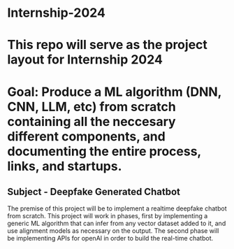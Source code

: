 # Internship-2024


# This repo will serve as the project layout for Internship 2024

# Goal: Produce a ML algorithm (DNN, CNN, LLM, etc) from scratch containing all the neccesary different components, and documenting the entire process, links, and startups.

## Subject - Deepfake Generated Chatbot

The premise of this project will be to implement a realtime deepfake chatbot from scratch. This project will work in phases, first by implementing a generic ML algorithm that can infer from any vector dataset added to it, and use alignment models as necessary on the output. The second phase will be implementing APIs for openAI in order to build the real-time chatbot. 